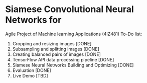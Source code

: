 # Siamese Convolutional Neural Networks for 

 Agile Project of Machine learning Applications (4IZ481)
To-Do list:
1) Cropping and resizing images [DONE]
2) Subsampling and splitting images [DONE]
3) Creating balanced pairs of images [DONE]
4) TensorFlow API data processing pipeline [DONE]
5) Siamese Neural Networks Building and Optimizing [DONE]
6) Evaluation [DONE]
7) Live Demo [TBD]
